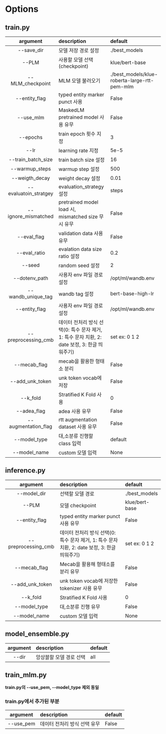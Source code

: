 # Options

## train.py

|argument        |description|default|
|:--------------:|:----------|:------|
|--save_dir|모델 저장 경로 설정| ./best_models|
|--PLM|사용할 모델 선택(checkpoint)|klue/bert-base|
|--MLM_checkpoint  | MLM 모델 불러오기 |./best_models/klue-roberta-large-rtt-pem-mlm|
|--entity_flag| typed entity marker punct 사용 | False |
| --use_mlm | MaskedLM pretrained model 사용 유무 | False |
| --epochs | train epoch 횟수 지정 | 3 |
| --lr | learning rate 지정 | 5e-5 |
| --train_batch_size | train batch size 설정 | 16 |
| --warmup_steps | warmup step 설정 | 500 |
| --weigth_decay | weight decay 설정 | 0.01 |
| --evaluatoin_stratgey   | evaluation_strategy 설정 | steps |
| --ignore_mismatched | pretrained model load 시, mismatched size 무시 유무 | False|
| --eval_flag | validation data 사용 유무 | False |
| --eval_ratio | evalation data size ratio 설정 | 0.2 |
| --seed | random seed 설정 | 2 |
| --dotenv_path | 사용자 env 파일 경로 설정   | /opt/ml/wandb.env |
| --wandb_unique_tag | wandb tag 설정 | bert-base-high-lr |
| --entity_flag | 사용자 env 파일 경로 설정   | /opt/ml/wandb.env |
| --preprocessing_cmb | 데이터 전처리 방식 선택(0: 특수 문자 제거, 1: 특수 문자 치환, 2: date 보정, 3: 한글 띄워주기)| set ex: 0 1 2 |
| --mecab_flag | mecab을 활용한 형태소 분리 | False |
| --add_unk_token | unk token vocab에 저장 | False |
| --k_fold | Stratified K Fold 사용 | 0 |
| --adea_flag | adea 사용 유무 | False |
| --augmentation_flag | rtt augmentation dataset 사용 유무 | False |
| --model_type | 대,소분류 진행할 class 입력 | default |
| --model_name | custom 모델 입력 | None |





## inference.py

|argument  |description|default|
|:------------:|:----------|:------|
|--model_dir| 선택할 모델 경로 |./best_models|
|--PLM | 모델 checkpoint |klue/bert-base|
|--entity_flag | typed entity marker punct 사용 유무 |False|
|--preprocessing_cmb|데이터 전처리 방식 선택(0: 특수 문자 제거, 1: 특수 문자 치환, 2: date 보정, 3: 한글 띄워주기)| set ex: 0 1 2 |
|--mecab_flag | Mecab을 활용해 형태소를 분리 유무 | False |
| --add_unk_token | unk token vocab에 저장한 tokenizer 사용 유무 | False |
| --k_fold | Stratified K Fold 사용 | 0 |
| --model_type | 대,소분류 진행 유무 | False |
| --model_name | custom 모델 입력 | None |

## model_ensemble.py

|argument  |description|default|
|:------------:|:----------|:------|
|--dir| 앙상블할 모델 경로 선택 |all|

## train_mlm.py

**train.py의 --use_pem, --model_type 제외 동일**

### train.py에서 추가된 부분

|argument  |description|default|
|:------------:|:----------|:------|
|--use_pem| 데이터 전처리 방식 선택 유무 |False|

